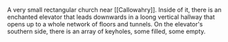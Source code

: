 A very small rectangular church near [[Callowahry]].
Inside of it, there is an enchanted elevator that leads downwards in a loong vertical hallway that opens up to a whole network of floors and tunnels.
On the elevator's southern side, there is an array of keyholes, some filled, some empty.